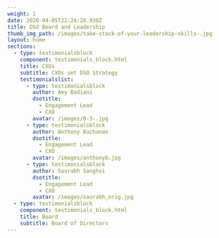 ```yaml
---
weight: 1
date: 2020-04-05T22:24:28.938Z
title: DSO Board and Leadership
thumb_img_path: /images/take-stock-of-your-leadership-skills-.jpg
layout: home
sections:
  - type: testimonialsblock
    component: testimonials_block.html
    title: CXOs
    subtitle: CXOs set DSO Strategy
    testimonialslist:
      - type: testimonialsblock
        author: Amy Badiani
        dsotitle:
          - Engagement Lead
          - CXO
        avatar: /images/0-3-.jpg
      - type: testimonialsblock
        author: Anthony Buchanan
        dsotitle:
          - Engagement Lead
          - CXO
        avatar: /images/anthonyb.jpg
      - type: testimonialsblock
        author: Saurabh Sanghvi
        dsotitle:
          - Engagement Lead
          - CXO
        avatar: /images/saurabh_orig.jpg
  - type: testimonialsblock
    component: testimonials_block.html
    title: Board
    subtitle: Board of Directors
---
```

